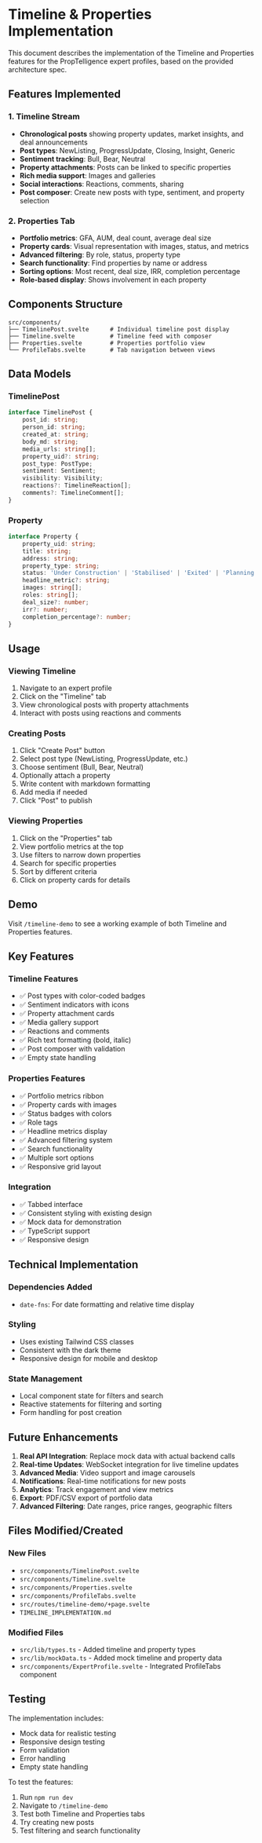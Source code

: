 # Timeline & Properties Implementation

This document describes the implementation of the Timeline and Properties features for the PropTelligence expert profiles, based on the provided architecture spec.

## Features Implemented

### 1. Timeline Stream

- **Chronological posts** showing property updates, market insights, and deal announcements
- **Post types**: NewListing, ProgressUpdate, Closing, Insight, Generic
- **Sentiment tracking**: Bull, Bear, Neutral
- **Property attachments**: Posts can be linked to specific properties
- **Rich media support**: Images and galleries
- **Social interactions**: Reactions, comments, sharing
- **Post composer**: Create new posts with type, sentiment, and property selection

### 2. Properties Tab

- **Portfolio metrics**: GFA, AUM, deal count, average deal size
- **Property cards**: Visual representation with images, status, and metrics
- **Advanced filtering**: By role, status, property type
- **Search functionality**: Find properties by name or address
- **Sorting options**: Most recent, deal size, IRR, completion percentage
- **Role-based display**: Shows involvement in each property

## Components Structure

```
src/components/
├── TimelinePost.svelte      # Individual timeline post display
├── Timeline.svelte          # Timeline feed with composer
├── Properties.svelte        # Properties portfolio view
└── ProfileTabs.svelte       # Tab navigation between views
```

## Data Models

### TimelinePost

```typescript
interface TimelinePost {
	post_id: string;
	person_id: string;
	created_at: string;
	body_md: string;
	media_urls: string[];
	property_uid?: string;
	post_type: PostType;
	sentiment: Sentiment;
	visibility: Visibility;
	reactions?: TimelineReaction[];
	comments?: TimelineComment[];
}
```

### Property

```typescript
interface Property {
	property_uid: string;
	title: string;
	address: string;
	property_type: string;
	status: 'Under Construction' | 'Stabilised' | 'Exited' | 'Planning';
	headline_metric?: string;
	images: string[];
	roles: string[];
	deal_size?: number;
	irr?: number;
	completion_percentage?: number;
}
```

## Usage

### Viewing Timeline

1. Navigate to an expert profile
2. Click on the "Timeline" tab
3. View chronological posts with property attachments
4. Interact with posts using reactions and comments

### Creating Posts

1. Click "Create Post" button
2. Select post type (NewListing, ProgressUpdate, etc.)
3. Choose sentiment (Bull, Bear, Neutral)
4. Optionally attach a property
5. Write content with markdown formatting
6. Add media if needed
7. Click "Post" to publish

### Viewing Properties

1. Click on the "Properties" tab
2. View portfolio metrics at the top
3. Use filters to narrow down properties
4. Search for specific properties
5. Sort by different criteria
6. Click on property cards for details

## Demo

Visit `/timeline-demo` to see a working example of both Timeline and Properties features.

## Key Features

### Timeline Features

- ✅ Post types with color-coded badges
- ✅ Sentiment indicators with icons
- ✅ Property attachment cards
- ✅ Media gallery support
- ✅ Reactions and comments
- ✅ Rich text formatting (bold, italic)
- ✅ Post composer with validation
- ✅ Empty state handling

### Properties Features

- ✅ Portfolio metrics ribbon
- ✅ Property cards with images
- ✅ Status badges with colors
- ✅ Role tags
- ✅ Headline metrics display
- ✅ Advanced filtering system
- ✅ Search functionality
- ✅ Multiple sort options
- ✅ Responsive grid layout

### Integration

- ✅ Tabbed interface
- ✅ Consistent styling with existing design
- ✅ Mock data for demonstration
- ✅ TypeScript support
- ✅ Responsive design

## Technical Implementation

### Dependencies Added

- `date-fns`: For date formatting and relative time display

### Styling

- Uses existing Tailwind CSS classes
- Consistent with the dark theme
- Responsive design for mobile and desktop

### State Management

- Local component state for filters and search
- Reactive statements for filtering and sorting
- Form handling for post creation

## Future Enhancements

1. **Real API Integration**: Replace mock data with actual backend calls
2. **Real-time Updates**: WebSocket integration for live timeline updates
3. **Advanced Media**: Video support and image carousels
4. **Notifications**: Real-time notifications for new posts
5. **Analytics**: Track engagement and view metrics
6. **Export**: PDF/CSV export of portfolio data
7. **Advanced Filtering**: Date ranges, price ranges, geographic filters

## Files Modified/Created

### New Files

- `src/components/TimelinePost.svelte`
- `src/components/Timeline.svelte`
- `src/components/Properties.svelte`
- `src/components/ProfileTabs.svelte`
- `src/routes/timeline-demo/+page.svelte`
- `TIMELINE_IMPLEMENTATION.md`

### Modified Files

- `src/lib/types.ts` - Added timeline and property types
- `src/lib/mockData.ts` - Added mock timeline and property data
- `src/components/ExpertProfile.svelte` - Integrated ProfileTabs component

## Testing

The implementation includes:

- Mock data for realistic testing
- Responsive design testing
- Form validation
- Error handling
- Empty state handling

To test the features:

1. Run `npm run dev`
2. Navigate to `/timeline-demo`
3. Test both Timeline and Properties tabs
4. Try creating new posts
5. Test filtering and search functionality
